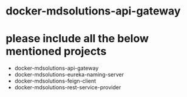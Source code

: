 # docker-mdsolutions-api-gateway

# please include all the below mentioned projects
 - docker-mdsolutions-api-gateway
 - docker-mdsolutions-eureka-naming-server
 - docker-mdsolutions-feign-client
 - docker-mdsolutions-rest-service-provider